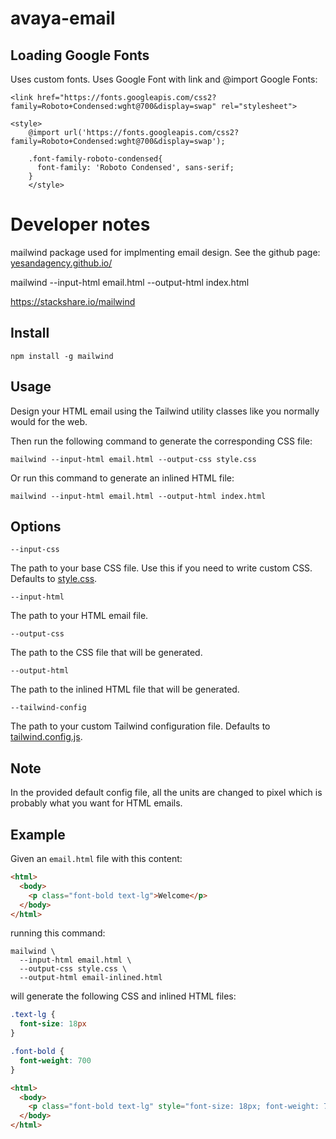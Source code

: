 # avaya-email

## Loading Google Fonts
Uses custom fonts. Uses Google Font with link and @import
Google Fonts:
```
<link href="https://fonts.googleapis.com/css2?family=Roboto+Condensed:wght@700&display=swap" rel="stylesheet">

<style>
    @import url('https://fonts.googleapis.com/css2?family=Roboto+Condensed:wght@700&display=swap');

    .font-family-roboto-condensed{
      font-family: 'Roboto Condensed', sans-serif;
    }
    </style>
```

# Developer notes
 mailwind package used for implmenting email design. See the github page: 
[yesandagency.github.io/](https://yesandagency.github.io/avaya-email/)

mailwind --input-html email.html --output-html index.html

https://stackshare.io/mailwind

## Install
```
npm install -g mailwind
```

## Usage

Design your HTML email using the Tailwind utility classes like you normally would for the web.

Then run the following command to generate the corresponding CSS file:

```
mailwind --input-html email.html --output-css style.css
```

Or run this command to generate an inlined HTML file:

```
mailwind --input-html email.html --output-html index.html
```

## Options

`--input-css`

The path to your base CSS file. Use this if you need to write custom CSS. Defaults to [style.css](./src/style.css).

`--input-html`

The path to your HTML email file.

`--output-css`

The path to the CSS file that will be generated.

`--output-html`

The path to the inlined HTML file that will be generated.

`--tailwind-config`

The path to your custom Tailwind configuration file. Defaults to [tailwind.config.js](./src/tailwind.config.js).

## Note

In the provided default config file, all the units are changed to pixel which is probably what you want for HTML emails.

## Example

Given an `email.html` file with this content:

```html
<html>
  <body>
    <p class="font-bold text-lg">Welcome</p>
  </body>
</html>
```

running this command:
```
mailwind \
  --input-html email.html \
  --output-css style.css \
  --output-html email-inlined.html
```

will generate the following CSS and inlined HTML files:

```css
.text-lg {
  font-size: 18px
}

.font-bold {
  font-weight: 700
}
```

```html
<html>
  <body>
    <p class="font-bold text-lg" style="font-size: 18px; font-weight: 700;">Welcome</p>
  </body>
</html>
```
